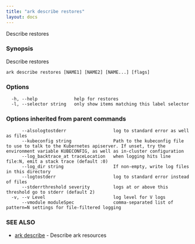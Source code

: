 ```yaml
---
title: "ark describe restores"
layout: docs
---
```


Describe restores

### Synopsis


Describe restores

```
ark describe restores [NAME1] [NAME2] [NAME...] [flags]
```

### Options

```
  -h, --help              help for restores
  -l, --selector string   only show items matching this label selector
```

### Options inherited from parent commands

```
      --alsologtostderr                  log to standard error as well as files
      --kubeconfig string                Path to the kubeconfig file to use to talk to the Kubernetes apiserver. If unset, try the environment variable KUBECONFIG, as well as in-cluster configuration
      --log_backtrace_at traceLocation   when logging hits line file:N, emit a stack trace (default :0)
      --log_dir string                   If non-empty, write log files in this directory
      --logtostderr                      log to standard error instead of files
      --stderrthreshold severity         logs at or above this threshold go to stderr (default 2)
  -v, --v Level                          log level for V logs
      --vmodule moduleSpec               comma-separated list of pattern=N settings for file-filtered logging
```

### SEE ALSO
* [ark describe](ark_describe.md)	 - Describe ark resources

